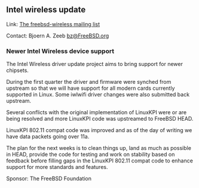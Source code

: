 ## Intel wireless update ##

Link:  [The freebsd-wireless mailing list](https://lists.freebsd.org/mailman/listinfo/freebsd-wireless)

Contact: Bjoern A. Zeeb <bz@FreeBSD.org>  

### Newer Intel Wireless device support ###

The Intel Wireless driver update project aims to bring support for
newer chipsets.

During the first quarter the driver and firmware were synched from
upstream so that we will have support for all modern cards currently
supported in Linux.
Some iwlwifi driver changes were also submitted back upstream.

Several conflicts with the original implementation of LinuxKPI
were or are being resolved and more LinuxKPI code was upstreamed
to FreeBSD HEAD.

LinuxKPI 802.11 compat code was improved and as of the day of writing
we have data packets going over 11a.

The plan for the next weeks is to clean things up, land as much as
possible in HEAD, provide the code for testing and work on stability
based on feedback before filling gaps in the LinuxKPI 802.11 compat
code to enhance support for more standards and features.

Sponsor: The FreeBSD Foundation
